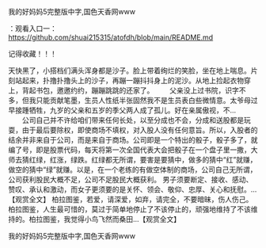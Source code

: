 我的好妈妈5完整版中字,国色天香网www

：观看入口一：https://github.com/shuai215315/atofdh/blob/main/README.md


记得收藏！！！



天快黑了，小搭档们满头浑身都是沙子。脸上带着绚烂的笑脸，坐在地上喘息。片刻站起来，扑撸扑撸头上的沙子，再蹦一蹦抖抖身上的泥沙。从地上捡起衣物穿上，背起书包，邀邀约约，蹦蹦跳跳的还家了。
　　父亲没上过书院，识字不多，但我只能贡献笔墨，生员人性纸半张固然我不是生员表白些微情意。太爷母过早接踵牺牲，九岁的父亲和五岁的季父两人成了孤儿。好在亲属傲视，不...
　　公司自己并不许给咱们带来任何长处，以至分成也不会，分成和送股都是玩耍，由于最后要除权，即使商场不填权，对入股人没有任何意旨。所以，入股者的结余并非来自于公司，而是来自于商场。公司即是一个特出的骰子，骰子多了，就编了号，即是股票代码，每天将第一次全国代表大会把骰子在一个盘子里一撒，大师去猜红绿，红涨，绿跌。红绿都无所谓，要害是要猜中，做多的猜中“红”就赚，做空的猜中“绿”就赚。以是，在一个老练的有做空体制的商场，公司自己无所谓，公司获利股民大概不足，公司不足股民大概获利。
男子须要断定、接收、感动、赞叹、承认和激动，而女子更须要的是关怀、领会、敬仰、忠厚、关心和抚慰。...【观赏全文】
柏拉图鉴，若爱，请深爱，如弃，请完全，不要暗昧，伤人伤己。柏拉图鉴，人生最可惜的，莫过于简单地停止了不该停止的，顽强地维持了不该维持的。柏拉图鉴，我觉得小鸟飞然而桑田...【观赏全文】







我的好妈妈5完整版中字,国色天香网www
